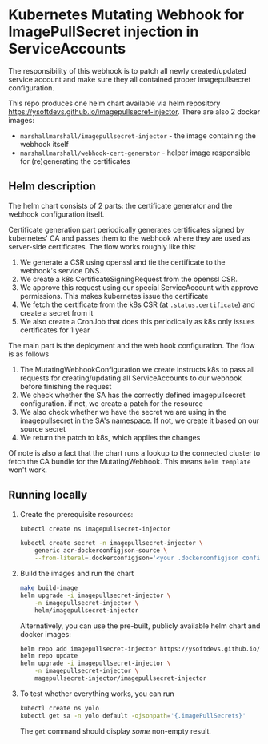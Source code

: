 # Kubernetes Mutating Webhook for ImagePullSecret injection in ServiceAccounts

The responsibility of this webhook is to patch all newly created/updated service account and make sure they all contained proper imagepullsecret configuration. 

This repo produces one helm chart available via helm repository https://ysoftdevs.github.io/imagepullsecret-injector. There are also 2 docker images:
- `marshallmarshall/imagepullsecret-injector` - the image containing the webhook itself
- `marshallmarshall/webhook-cert-generator` - helper image responsible for (re)generating the certificates



## Helm description
The helm chart consists of 2 parts: the certificate generator and the webhook configuration itself.

Certificate generation part periodically generates certificates signed by kubernetes' CA and passes them to the webhook where they are used as server-side certificates. The flow works roughly like this:
1. We generate a CSR using openssl and tie the certificate to the webhook's service DNS.
1. We create a k8s CertificateSigningRequest from the openssl CSR.
1. We approve this request using our special ServiceAccount with approve permissions. This makes kubernetes issue the certificate
1. We fetch the certificate from the k8s CSR (at `.status.certificate`) and create a secret from it
1. We also create a CronJob that does this periodically as k8s only issues certificates for 1 year

The main part is the deployment and the web hook configuration. The flow is as follows
1. The MutatingWebhookConfiguration we create instructs k8s to pass all requests for creating/updating all ServiceAccounts to our webhook before finishing the request
1. We check whether the SA has the correctly defined imagepullsecret configuration. if not, we create a patch for the resource
1. We also check whether we have the secret we are using in the imagepullsecret in the SA's namespace. If not, we create it based on our source secret
1. We return the patch to k8s, which applies the changes

Of note is also a fact that the chart runs a lookup to the connected cluster to fetch the CA bundle for the MutatingWebhook. This means `helm template` won't work.

## Running locally
1. Create the prerequisite resources:
    ```bash
    kubectl create ns imagepullsecret-injector

    kubectl create secret -n imagepullsecret-injector \
        generic acr-dockerconfigjson-source \
        --from-literal=.dockerconfigjson='<your .dockerconfigjson configuration file>'
    ```

1. Build the images and run the chart
    ``` bash
    make build-image
    helm upgrade -i imagepullsecret-injector \
        -n imagepullsecret-injector \
        helm/imagepullsecret-injector
    ```
    Alternatively, you can use the pre-built, publicly available helm chart and docker images:
    ```bash
    helm repo add imagepullsecret-injector https://ysoftdevs.github.io/imagepullsecret-injector
    helm repo update
    helm upgrade -i imagepullsecret-injector \
        -n imagepullsecret-injector \
        magepullsecret-injector/imagepullsecret-injector
    ```

1. To test whether everything works, you can run
    ```bash
    kubectl create ns yolo
    kubectl get sa -n yolo default -ojsonpath='{.imagePullSecrets}'
    ```
    The `get` command should display _some_ non-empty result.

